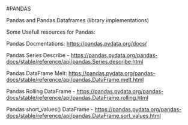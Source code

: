 #PANDAS

Pandas and Pandas Dataframes (library implementations)

Some Usefull resources for Pandas:

Pandas Docmentations: https://pandas.pydata.org/docs/

Pandas Series Describe - https://pandas.pydata.org/pandas-docs/stable/reference/api/pandas.Series.describe.html

Pandas DataFrame Melt: https://pandas.pydata.org/pandas-docs/stable/reference/api/pandas.DataFrame.melt.html

Pandas Rolling DataFrame - https://pandas.pydata.org/pandas-docs/stable/reference/api/pandas.DataFrame.rolling.html

Pandas short_values() DataFrame - https://pandas.pydata.org/pandas-docs/stable/reference/api/pandas.DataFrame.sort_values.html
